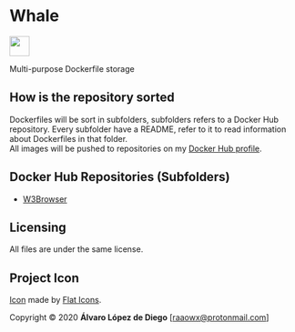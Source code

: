 # Whale

<img
src='./whale.png' width=35>

Multi-purpose Dockerfile storage

## How is the repository sorted

Dockerfiles will be sort in subfolders, subfolders refers to a Docker Hub repository. Every subfolder have a README, refer to it to read information about Dockerfiles in that folder.  
All images will be pushed to repositories on my [Docker Hub profile](https://hub.docker.com/u/raaowx).  

## Docker Hub Repositories (Subfolders)

* [W3Browser](./w3browser/README.md)

## Licensing

All files are under the same license.  

## Project Icon

[Icon](https://www.flaticon.com/free-icon/whale_1998810) made by [Flat Icons](https://www.flaticon.com/authors/flat-icons").  

Copyright © 2020 **Álvaro López de Diego** [raaowx@protonmail.com]  
